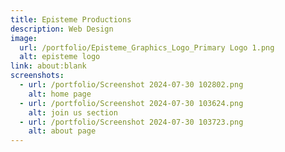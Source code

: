```yaml
---
title: Episteme Productions
description: Web Design
image:
  url: /portfolio/Episteme_Graphics_Logo_Primary Logo 1.png
  alt: episteme logo
link: about:blank
screenshots:
  - url: /portfolio/Screenshot 2024-07-30 102802.png
    alt: home page
  - url: /portfolio/Screenshot 2024-07-30 103624.png
    alt: join us section
  - url: /portfolio/Screenshot 2024-07-30 103723.png
    alt: about page
---
```

